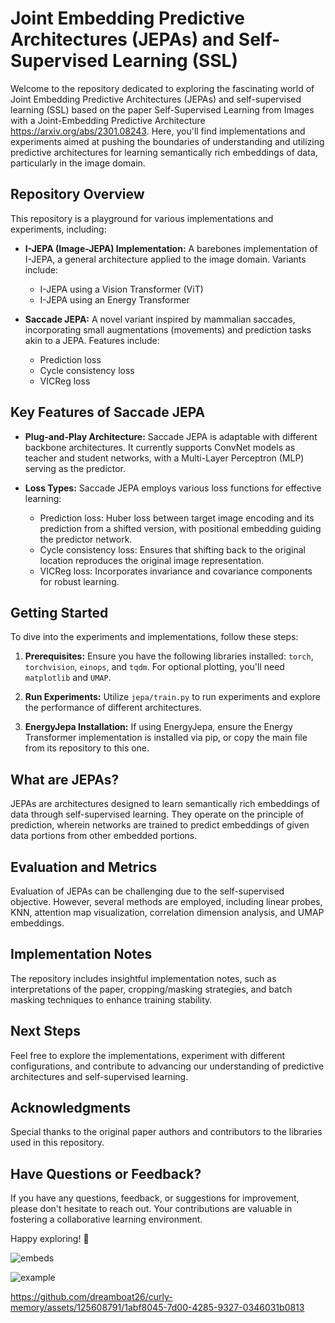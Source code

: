 # Joint Embedding Predictive Architectures (JEPAs) and Self-Supervised Learning (SSL)

Welcome to the repository dedicated to exploring the fascinating world of Joint Embedding Predictive Architectures (JEPAs) and self-supervised learning (SSL) based on the paper Self-Supervised Learning from Images with a Joint-Embedding Predictive Architecture <https://arxiv.org/abs/2301.08243>. Here, you'll find implementations and experiments aimed at pushing the boundaries of understanding and utilizing predictive architectures for learning semantically rich embeddings of data, particularly in the image domain.

## Repository Overview

This repository is a playground for various implementations and experiments, including:

- **I-JEPA (Image-JEPA) Implementation:** A barebones implementation of I-JEPA, a general architecture applied to the image domain. Variants include:
  - I-JEPA using a Vision Transformer (ViT)
  - I-JEPA using an Energy Transformer

- **Saccade JEPA:** A novel variant inspired by mammalian saccades, incorporating small augmentations (movements) and prediction tasks akin to a JEPA. Features include:
  - Prediction loss
  - Cycle consistency loss
  - VICReg loss

## Key Features of Saccade JEPA

- **Plug-and-Play Architecture:** Saccade JEPA is adaptable with different backbone architectures. It currently supports ConvNet models as teacher and student networks, with a Multi-Layer Perceptron (MLP) serving as the predictor.

- **Loss Types:** Saccade JEPA employs various loss functions for effective learning:
  - Prediction loss: Huber loss between target image encoding and its prediction from a shifted version, with positional embedding guiding the predictor network.
  - Cycle consistency loss: Ensures that shifting back to the original location reproduces the original image representation.
  - VICReg loss: Incorporates invariance and covariance components for robust learning.

## Getting Started

To dive into the experiments and implementations, follow these steps:

1. **Prerequisites:** Ensure you have the following libraries installed: `torch`, `torchvision`, `einops`, and `tqdm`. For optional plotting, you'll need `matplotlib` and `UMAP`.

2. **Run Experiments:** Utilize `jepa/train.py` to run experiments and explore the performance of different architectures.

3. **EnergyJepa Installation:** If using EnergyJepa, ensure the Energy Transformer implementation is installed via pip, or copy the main file from its repository to this one.

## What are JEPAs?

JEPAs are architectures designed to learn semantically rich embeddings of data through self-supervised learning. They operate on the principle of prediction, wherein networks are trained to predict embeddings of given data portions from other embedded portions.

## Evaluation and Metrics

Evaluation of JEPAs can be challenging due to the self-supervised objective. However, several methods are employed, including linear probes, KNN, attention map visualization, correlation dimension analysis, and UMAP embeddings.

## Implementation Notes

The repository includes insightful implementation notes, such as interpretations of the paper, cropping/masking strategies, and batch masking techniques to enhance training stability.

## Next Steps

Feel free to explore the implementations, experiment with different configurations, and contribute to advancing our understanding of predictive architectures and self-supervised learning.

## Acknowledgments

Special thanks to the original paper authors and contributors to the libraries used in this repository.

## Have Questions or Feedback?

If you have any questions, feedback, or suggestions for improvement, please don't hesitate to reach out. Your contributions are valuable in fostering a collaborative learning environment.

Happy exploring! 🚀

![embeds](https://github.com/dreamboat26/curly-memory/assets/125608791/d521acb8-497c-40b3-9514-feda0f67eb6e)

![example](https://github.com/dreamboat26/curly-memory/assets/125608791/cd0271b1-f3bf-4cbc-b872-f8df48deab1e)

https://github.com/dreamboat26/curly-memory/assets/125608791/1abf8045-7d00-4285-9327-0346031b0813

